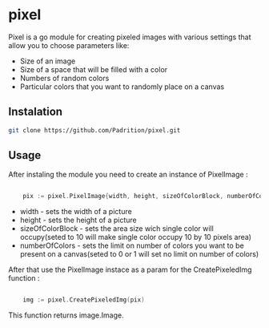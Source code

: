# pixel

Pixel is a go module for creating pixeled images with various settings that allow you to choose parameters like:
* Size of an image
* Size of a space that will be filled with a color
* Numbers of random colors
* Particular colors that you want to randomly place on a canvas

## Instalation

```bash
git clone https://github.com/Padrition/pixel.git
```

## Usage 

After instaling the module you need to create an instance of PixelImage :

```go

	pix := pixel.PixelImage{width, height, sizeOfColorBlock, numberOfColors}

```
* width - sets the width of a picture
* height - sets the height of a picture
* sizeOfColorBlock - sets the area size wich single color will occupy(seted to 10 will make single color occupy 10 by 10 pixels area)
* numberOfColors - sets the limit on number of colors you want to be present on a canvas(seted to 0 or 1 will set no limit on number of colors)

After that use the PixelImage instace as a param for the CreatePixeledImg function :

```go

	img := pixel.CreatePixeledImg(pix)

```

This function returns image.Image.
